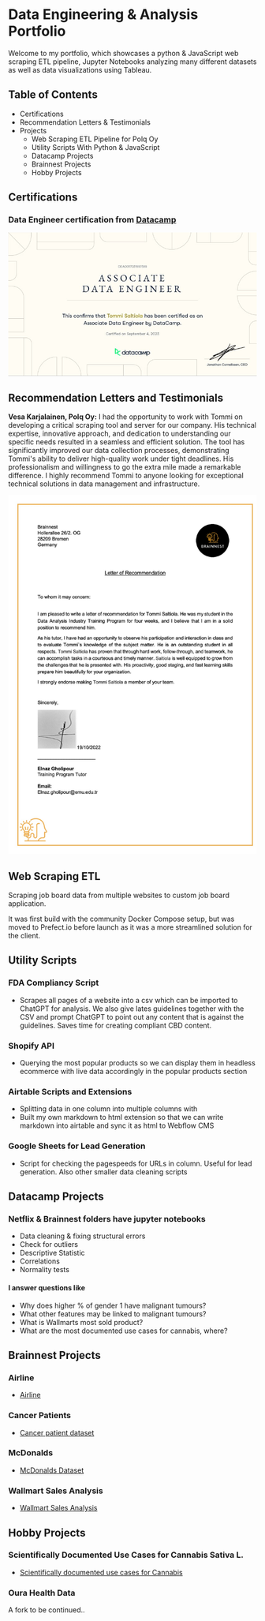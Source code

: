 # Data Engineering & Analysis Portfolio

Welcome to my portfolio, which showcases a python & JavaScript web scraping ETL pipeline, Jupyter Notebooks analyzing many different datasets as well as data visualizations using Tableau.

## Table of Contents
- Certifications
- Recommendation Letters & Testimonials
- Projects
  - Web Scraping ETL Pipeline for Polq Oy
  - Utility Scripts With Python & JavaScript
  - Datacamp Projects
  - Brainnest Projects
  - Hobby Projects

## Certifications
### Data Engineer certification from [Datacamp](https://www.datacamp.com/)
![](DEA0017031997389.jpg)

## Recommendation Letters and Testimonials
**Vesa Karjalainen, Polq Oy:** I had the opportunity to work with Tommi on developing a critical scraping tool and server for our company. His technical expertise, innovative approach, and dedication to understanding our specific needs resulted in a seamless and efficient solution. The tool has significantly improved our data collection processes, demonstrating Tommi's ability to deliver high-quality work under tight deadlines. His professionalism and willingness to go the extra mile made a remarkable difference. I highly recommend Tommi to anyone looking for exceptional technical solutions in data management and infrastructure.

![](Brainnest/Recommendation-Letter.jpg)

## Web Scraping ETL
Scraping job board data from multiple websites to custom job board application.

It was first build with the community Docker Compose setup, but was moved to Prefect.io before launch as it was a more streamlined solution for the client.

## Utility Scripts
### FDA Compliancy Script 
- Scrapes all pages of a website into a csv which can be imported to ChatGPT for analysis. We also give lates guidelines together with the CSV and prompt ChatGPT to point out any content that is against the guidelines. Saves time for creating compliant CBD content.

### Shopify API
- Querying the most popular products so we can display them in headless ecommerce with live data accordingly in the popular products section

### Airtable Scripts and Extensions
- Splitting data in one column into multiple columns with
- Built my own markdown to html extension so that we can write markdown into airtable and sync it as html to Webflow CMS

### Google Sheets for Lead Generation
- Script for checking the pagespeeds for URLs in column. Useful for lead generation. Also other smaller data cleaning scripts

## Datacamp Projects

### Netflix & Brainnest folders have jupyter notebooks
- Data cleaning & fixing structural errors
- Check for outliers
- Descriptive Statistic
- Correlations
- Normality tests

#### I answer questions like
- Why does higher % of gender 1 have malignant tumours?
- What other features may be linked to malignant tumours?
- What is Wallmarts most sold product?
- What are the most documented use cases for cannabis, where?

## Brainnest Projects

### Airline
- [Airline](https://github.com/Saltiola7/Data-Analysis-Portfolio/blob/main/Brainnest/airline.ipynb)

### Cancer Patients
- [Cancer patient dataset](https://github.com/Saltiola7/Data-Analysis-Portfolio/blob/main/Brainnest/cancer-patient-dataset.ipynb)

### McDonalds
- [McDonalds Dataset](https://github.com/Saltiola7/Data-Analysis-Portfolio/blob/main/Brainnest/mcdonalds.ipynb)

### Wallmart Sales Analysis
- [Wallmart Sales Analysis](https://public.tableau.com/views/WallmartSalesAnalysis_16593931691930/Story1?:language=en-US&:display_count=n&:origin=viz_share_link)

## Hobby Projects

### Scientifically Documented Use Cases for Cannabis Sativa L.
- [Scientifically documented use cases for Cannabis](https://public.tableau.com/views/UseofdifferentpartsofCannabisfordifferentmedicalusesindifferentcountries/Sheet8?:language=en-US&:display_count=n&:origin=viz_share_link)

### Oura Health Data
A fork to be continued..
